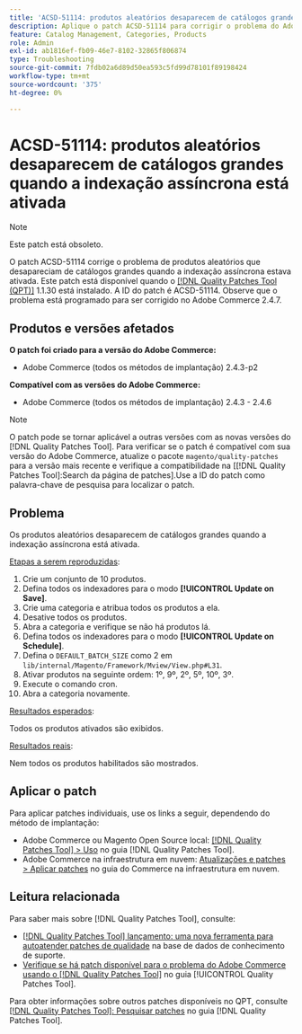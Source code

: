 ```yaml
---
title: 'ACSD-51114: produtos aleatórios desaparecem de catálogos grandes quando a indexação assíncrona está ativada'
description: Aplique o patch ACSD-51114 para corrigir o problema do Adobe Commerce Os produtos aleatórios desaparecem de catálogos grandes quando a indexação assíncrona está ativada.
feature: Catalog Management, Categories, Products
role: Admin
exl-id: ab1816ef-fb09-46e7-8102-32865f806874
type: Troubleshooting
source-git-commit: 7fdb02a6d89d50ea593c5fd99d78101f89198424
workflow-type: tm+mt
source-wordcount: '375'
ht-degree: 0%

---
```


# ACSD-51114: produtos aleatórios desaparecem de catálogos grandes quando a indexação assíncrona está ativada

>[!NOTE]
>
>Este patch está obsoleto.

O patch ACSD-51114 corrige o problema de produtos aleatórios que desapareciam de catálogos grandes quando a indexação assíncrona estava ativada. Este patch está disponível quando o [[!DNL Quality Patches Tool (QPT)]](https://experienceleague.adobe.com/en/docs/commerce-operations/tools/quality-patches-tool/quality-patches-tool-to-self-serve-quality-patches) 1.1.30 está instalado. A ID do patch é ACSD-51114. Observe que o problema está programado para ser corrigido no Adobe Commerce 2.4.7.

## Produtos e versões afetados

**O patch foi criado para a versão do Adobe Commerce:**

* Adobe Commerce (todos os métodos de implantação) 2.4.3-p2

**Compatível com as versões do Adobe Commerce:**

* Adobe Commerce (todos os métodos de implantação) 2.4.3 - 2.4.6

>[!NOTE]
>
>O patch pode se tornar aplicável a outras versões com as novas versões do [!DNL Quality Patches Tool]. Para verificar se o patch é compatível com sua versão do Adobe Commerce, atualize o pacote `magento/quality-patches` para a versão mais recente e verifique a compatibilidade na [[!DNL Quality Patches Tool]:Search da página de patches].Use a ID do patch como palavra-chave de pesquisa para localizar o patch.

## Problema

Os produtos aleatórios desaparecem de catálogos grandes quando a indexação assíncrona está ativada.

<u>Etapas a serem reproduzidas</u>:

1. Crie um conjunto de 10 produtos.
1. Defina todos os indexadores para o modo **[!UICONTROL Update on Save]**.
1. Crie uma categoria e atribua todos os produtos a ela.
1. Desative todos os produtos.
1. Abra a categoria e verifique se não há produtos lá.
1. Defina todos os indexadores para o modo **[!UICONTROL Update on Schedule]**.
1. Defina o `DEFAULT_BATCH_SIZE` como 2 em `lib/internal/Magento/Framework/Mview/View.php#L31`.
1. Ativar produtos na seguinte ordem: 1º, 9º, 2º, 5º, 10º, 3º.
1. Execute o comando cron.
1. Abra a categoria novamente.

<u>Resultados esperados</u>:

Todos os produtos ativados são exibidos.

<u>Resultados reais</u>:

Nem todos os produtos habilitados são mostrados.

## Aplicar o patch

Para aplicar patches individuais, use os links a seguir, dependendo do método de implantação:

* Adobe Commerce ou Magento Open Source local: [[!DNL Quality Patches Tool] > Uso](/help/tools/quality-patches-tool/usage.md) no guia [!DNL Quality Patches Tool].
* Adobe Commerce na infraestrutura em nuvem: [Atualizações e patches > Aplicar patches](https://experienceleague.adobe.com/docs/commerce-cloud-service/user-guide/develop/upgrade/apply-patches.html) no guia do Commerce na infraestrutura em nuvem.

## Leitura relacionada

Para saber mais sobre [!DNL Quality Patches Tool], consulte:

* [[!DNL Quality Patches Tool] lançamento: uma nova ferramenta para autoatender patches de qualidade](https://experienceleague.adobe.com/en/docs/commerce-operations/tools/quality-patches-tool/quality-patches-tool-to-self-serve-quality-patches) na base de dados de conhecimento de suporte.
* [Verifique se há patch disponível para o problema do Adobe Commerce usando o  [!DNL Quality Patches Tool]](/help/tools/quality-patches-tool/patches-available-in-qpt/check-patch-for-magento-issue-with-magento-quality-patches.md) no guia [!UICONTROL Quality Patches Tool].


Para obter informações sobre outros patches disponíveis no QPT, consulte [[!DNL Quality Patches Tool]: Pesquisar patches](https://experienceleague.adobe.com/tools/commerce-quality-patches/index.html) no guia [!DNL Quality Patches Tool].
